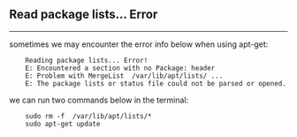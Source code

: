 ## Read package lists... Error

----------------------------------------------------------

sometimes we may encounter the error info below when using apt-get:

		Reading package lists... Error!
		E: Encountered a section with no Package: header
		E: Problem with MergeList  /var/lib/apt/lists/ ...
		E: The package lists or status file could not be parsed or opened.

we can run two commands below in the terminal:

		sudo rm -f  /var/lib/apt/lists/* 
		sudo apt-get update